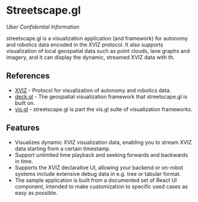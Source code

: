# Streetscape.gl

*Uber Confidential Information*

streetscape.gl is a visualization application (and framework) for autonomy and robotics data encoded in the XVIZ protocol. It also supports visualization of local geospatial data such as point clouds, lane graphs and imagery, and it can display the dynamic, streamed XVIZ data with th.


## References

* [XVIZ](http://xviz.org) - Protocol for visualization of autonomy and robotics data.
* [deck.gl](http://deck.gl) - The geospatial visualization framework that streetscape.gl is built on.
* [vis.gl](http://vis.gl) - streetscape.gl is part the vis.gl suite of visualization frameworks.


## Features

* Visualizes dynamic XVIZ visualization data, enabling you to stream XVIZ data starting from a certain timestamp.
* Support unlimited time playback and seeking forwards and backwards in time.
* Supports the XVIZ declarative UI, allowing your backend or on-robot systems include extensive debug data in e.g. tree or tabular format.
* The sample application is built from a documented set of React UI component, intended to make customization to specific used cases as easy as possible.
